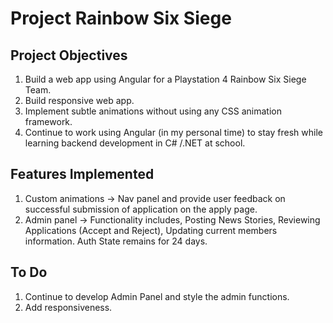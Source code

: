 # Project Rainbow Six Siege

## Project Objectives
1. Build a web app using Angular for a Playstation 4 Rainbow Six Siege Team.
2. Build responsive web app.
3. Implement subtle animations without using any CSS animation framework. 
4. Continue to work using Angular (in my personal time) to stay fresh while learning backend development in C# /.NET at school.

## Features Implemented
1. Custom animations -> Nav panel and provide user feedback on successful submission of application on the apply page.
2. Admin panel -> Functionality includes, Posting News Stories, Reviewing Applications (Accept and Reject), Updating current members information. Auth State remains for 24 days.

## To Do
1. Continue to develop Admin Panel and style the admin functions.
2. Add responsiveness.



